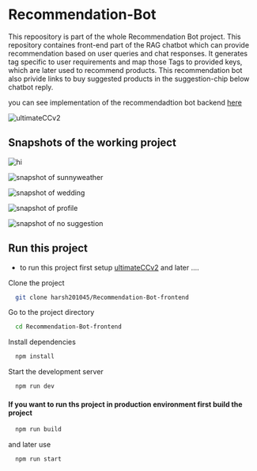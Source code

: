 
# Recommendation-Bot

This repoository is part of the whole Recommendation Bot project. This repository containes front-end part of the RAG chatbot which can provide recommendation based on user queries and chat responses. It generates tag specific to user requirements and map those Tags to provided keys, which are later used to recommend products.
This recommendation bot also privide links to buy suggested products in the suggestion-chip below chatbot reply.

you can see implementation of the recommendadtion bot backend [here ](https://github.com/harsh201045/Recommendation-Bot-Backend)

![ultimateCCv2](https://github.com/user-attachments/assets/7ad88164-04d1-4621-bb57-882a365efdf8)

## Snapshots of the working project

![hi](https://github.com/user-attachments/assets/a65f2223-1b25-4c95-8b0c-61e3541d856e)

![snapshot of sunnyweather](https://github.com/user-attachments/assets/755fce0d-3c53-4385-a4b8-8d8a592aced0)

![snapshot of wedding](https://github.com/user-attachments/assets/842cfc3b-99dc-48c2-a867-52be510cd07e)

![snapshot of profile](https://github.com/user-attachments/assets/37e8f2ec-31f1-4215-91f1-ed3b6848950f)

![snapshot of no suggestion](https://github.com/user-attachments/assets/88af6efe-9748-4b28-8207-c1e912762e2f)



## Run this project

- to run this project first setup [ultimateCCv2](https://github.com/harsh201045/Recommendation-Bot-Backend) and later ....

Clone the project

```bash
  git clone harsh201045/Recommendation-Bot-frontend
```

Go to the project directory

```bash
  cd Recommendation-Bot-frontend
```

Install dependencies

```bash
  npm install
```

Start the development server

```bash
  npm run dev
```

#### If you want to run ths project in production environment first build the project

```bash
  npm run build
```
 and later use

```bash
  npm run start
```


